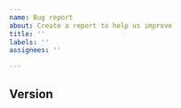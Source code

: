 ```yaml
---
name: Bug report
about: Create a report to help us improve
title: ''
labels: ''
assignees: ''

---
```


<!--
Thank you for reporting bugs. It will definitely improve our project.
Please write bug details here. If you have reproducible code, writing it together makes it easier to investigate.

```hcl
// Write code here
```

Also please share any additional context if you have, such as running in VS Code.
-->

## Version

<!--
It is a good practice to list the versions where the bug occurred.

Example:

```console
$ tflint -v
TFLint version 0.27.0
+ ruleset.aws (0.3.1-bundled)
$ terraform -v
Terraform v0.15.0
```
-->
